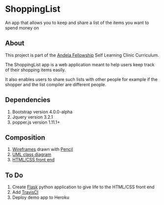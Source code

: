 # ShoppingList
An app that allows you to keep and share a list of the items you want to spend money on

## About
This project is part of the [Andela Fellowship](https://andela.com/) Self Learning Clinic Curriculum.

The ShoppingList app is a web application meant to help users keep track of their shopping items easily. 

It also enables users to share such lists with other people for example if the shopper and the list compiler are different people.

## Dependencies
1. Bootstrap version 4.0.0-alpha
2. Jquery version 3.2.1
3. popper.js version 1.11.1+

## Composition
1. [Wireframes](https://github.com/Tinitto/ShoppingList/tree/master/wireframes) drawn with [Pencil](https://pencil.evolus.vn/)
2. [UML class diagram](https://github.com/Tinitto/ShoppingList/tree/master/designs)
3. [HTML/CSS front end](https://github.com/Tinitto/ShoppingList/tree/master/UI)

## To Do
1. Create [Flask](http://flask.pocoo.org/) python application to give life to the HTML/CSS front end
2. Add [TravisCI](https://travis-ci.org/)
3. Deploy demo app to Heroku


